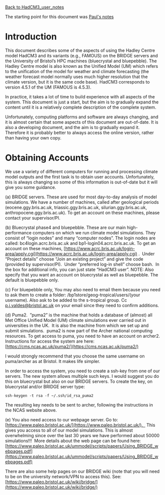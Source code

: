 [Back to HadCM3_user_notes](HadCM3_user_notes.md)

The starting point for this document was [Paul's notes](https://www.paleo.bristol.ac.uk/UM_Docs/Bristol_Tech_Notes/Starting_Using_the_Hadley_Centre_Climate_Model.docx)

# Introduction

This document describes some of the aspects of using the Hadley Centre model HadCM3 and its variants (e.g., FAMOUS) on the BRIDGE servers and the University of Bristol’s HPC machines (bluecrystal and bluepebble). The Hadley Centre model is also known as the Unified Model (UM) which refers to the unification of the model for weather and climate forecasting (the weather forecast model normally uses much higher resolution that the climate version, but it is the same code base). HadCM3 corresponds to version 4.5.1 of the UM (FAMOUS is 4.5.3).

In practice, it takes a lot of time to build experience with all aspects of the system. This document is just a start, but the aim is to gradually expand the content until it is a relatively complete description of the complete system.

Unfortunately, computing platforms and software are always changing, and it is almost certain that some aspects of this document are out-of-date. It is also a developing document, and the aim is to gradually expand it. Therefore it is probably better to always access the online version, rather than having your own copy.

# Obtaining Accounts

We use a variety of different computers for running and processing climate model outputs and the first task is to obtain user accounts. Unfortunately, this is always changing so some of this information is out-of-date but it will give you some guidance.

(a) BRIDGE servers. These are used for most day-to-day analysis of model simulations. We have a number of machines, called after geological periods (eocene.ggy.bris.ac.uk, triassic.ggy.bris.ac.uk, silurian.ggy.bris.ac.uk, anthropocene.ggy.bris.ac.uk). To get an account on these machines, please contact your supervisor/PI.

(b) Bluecrystal phase4 and bluepebble. These are our main high-performance computers on which we run climate model simulations. They consist of “login nodes” and many “computer nodes”. The login nodes are called: bc4login.acrc.bris.ac.uk and bp1-login04.acrc.bris.ac.uk. To get an account on these machines, [https://www.acrc.bris.ac.uk/login-area/apply.cgi](https://www.acrc.bris.ac.uk/login-area/apply.cgi) .  Under “Project details” choose “Join an existing project” and give the code (provided by supervisor/PI).  Under “preferred log-in shell” choose bash.  In the box for additional info, you can just state “HadCM3 user”. NOTE: Also specify that you want an account on bluecrystal as well as bluepebble. The default is bluepebble only.

(c) For bluepebble only, You may also need to email them because you need to ask them to create a folder: /bp1store/geog-tropical/users/(your username). Also ask to be added to the s-tropical group. Cc [p.j.valdes@bristol.ac.uk](mailto:p.j.valdes@bristol.ac.uk) on your email since they need to confirm additions.

(d) Puma2.  ”puma2” is the machine that holds a database of (almost) all Met Office Unified Model (UM) climate simulations ever carried out in universities in the UK.  It is also the machine from which we set up and submit simulations.  puma2 is now part of the Archer national computing resources. To get access to puma, you need to have an account on archer2. Instructions for access the system are here: [https://cms.ncas.ac.uk/puma2/](https://cms.ncas.ac.uk/puma2/)

I would strongly recommend that you choose the same username on puma/archer as at Bristol. It makes life simpler.

In order to access the system, you need to create a ssh-key from one of our servers. The new system allows multiple such keys. I would suggest you do this on bluecrystal but also on our BRIDGE servers. To create the key, on bluecrystal and/or BRIDGE server type:

`ssh-keygen -t rsa -f ~/.ssh/id_rsa_puma2`

The resulting key needs to be sent to archer, following the instructions in the NCAS website above.

(e) You also need access to our webpage server. Go to: [https://www.paleo.bristol.ac.uk/](https://www.paleo.bristol.ac.uk/).   This gives you access to all of our model simulations. This is almost overwhelming since over the last 30 years we have performed about 50000 simulations!!!  More details about the web page can be found here: [https://www.paleo.bristol.ac.uk/ummodel/scripts/papers/Using_BRIDGE_webpages.pdf](https://www.paleo.bristol.ac.uk/ummodel/scripts/papers/Using_BRIDGE_webpages.pdf)

There are also some help pages on our BRIDGE wiki (note that you will need to be on the university network/VPN to access this). See: [https://www.paleo.bristol.ac.uk/wiki/bridge/](https://www.paleo.bristol.ac.uk/wiki/bridge/)

